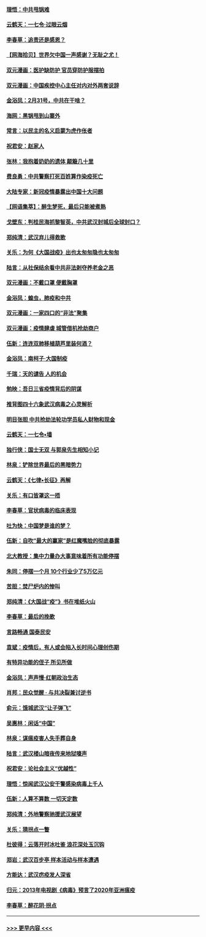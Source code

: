 #### [理悟：中共甩锅难](../pages/nsc993/n11925355.md?t=03090932) 
#### [云鹤天：一七令·过眼云烟](../pages/nsc993/n11925284.md?t=03090932) 
#### [李春草：追责还是感恩？](../pages/nsc993/n11925274.md?t=03090932) 
#### [【网海拾贝】世界欠中国一声感谢？无耻之尤！](../pages/nsc993/n11925239.md?t=03090932) 
#### [双元漫画：医护缺防护 官员穿防护服摆拍](../pages/nsc993/n11923899.md?t=03090932) 
#### [双元漫画：中国疾控中心主任对内对外两套说辞](../pages/nsc993/n11921994.md?t=03090932) 
#### [金浴凤：2月31号，中共在干啥？](../pages/nsc993/n11922706.md?t=03090932) 
#### [海网：黑锅甩到山寨外](../pages/nsc993/n11922688.md?t=03090932) 
#### [常言：以民主的名义启蒙为虎作伥者](../pages/nsc993/n11922217.md?t=03090932) 
#### [祝君安：赵家人](../pages/nsc993/n11922209.md?t=03090932) 
#### [张林：我抱着奶奶的遗体 颠簸几十里](../pages/nsc993/n11920945.md?t=03090932) 
#### [费良勇：中共警察打死百姓算作染疫死亡](../pages/nsc993/n11919264.md?t=03090932) 
#### [大陆专家：新冠疫情暴露出中国十大问题](../pages/nsc993/n11919187.md?t=03090932) 
#### [【网语集萃】：醉生梦死，最后只能被煮熟](../pages/nsc993/n11918994.md?t=03090932) 
#### [戈壁东：判桂民海抓黎智英，中共武汉封城后全球封口？](../pages/nsc993/n11917982.md?t=03090932) 
#### [郑纯清：武汉弃儿得救歌](../pages/nsc993/n11917881.md?t=03090932) 
#### [关乐：为何《大国战疫》出也太匆匆隐也太匆匆](../pages/nsc993/n11917792.md?t=03090932) 
#### [陆言：从社保结余看中共非法剥夺养老金之恶](../pages/nsc993/n11917084.md?t=03090932) 
#### [双元漫画：不戴口罩 便戴胸罩](../pages/nsc993/n11916447.md?t=03090932) 
#### [金浴凤：蝗虫，肺疫和中共](../pages/nsc993/n11916904.md?t=03090932) 
#### [双元漫画：一家四口的“非法”聚集](../pages/nsc993/n11916378.md?t=03090932) 
#### [双元漫画：疫情肆虐 城管借机抢劫商户](../pages/nsc993/n11916310.md?t=03090932) 
#### [伍新：连连双肺移植葫芦里装何酒？](../pages/nsc993/n11913667.md?t=03090932) 
#### [金浴凤：南柯子·大国制疫](../pages/nsc993/n11913657.md?t=03090932) 
#### [千瑞：天的谴告  人的机会](../pages/nsc993/n11913309.md?t=03090932) 
#### [勉映：吾日三省疫情背后的阴谋](../pages/nsc993/n11913079.md?t=03090932) 
#### [推背图四十六象武汉病毒之心灵解析](../pages/nsc993/n11911761.md?t=03090932) 
#### [明目张胆 中共抢劫法轮功学员私人财物和现金](../pages/nsc993/n11910262.md?t=03090932) 
#### [云鹤天：一七令▪墙](../pages/nsc993/n11910627.md?t=03090932) 
#### [独行侠：国士无双 与郭泉先生相知小记](../pages/nsc993/n11910613.md?t=03090932) 
#### [林泉：铲除世界最后的黑暗势力](../pages/nsc993/n11909320.md?t=03090932) 
#### [云鹤天：《七律▪长征》再解](../pages/nsc993/n11909327.md?t=03090932) 
#### [关乐：有口皆罩这一捂](../pages/nsc993/n11908393.md?t=03090932) 
#### [李春草：官状病毒的临床表现](../pages/nsc993/n11908339.md?t=03090932) 
#### [吐为快：中国梦是谁的梦？](../pages/nsc993/n11906564.md?t=03090932) 
#### [伍新：自吹“最大的赢家”是红魔嘴脸的彻底暴露](../pages/nsc993/n11906407.md?t=03090932) 
#### [北大教授：集中力量办大事意味着所有功能停摆](../pages/nsc993/n11904800.md?t=03090932) 
#### [朱同：停摆一个月 10个行业少了5万亿元](../pages/nsc993/n11904498.md?t=03090932) 
#### [苦胆：焚尸炉内的惨叫](../pages/nsc993/n11904479.md?t=03090932) 
#### [郑纯清：《大国战“疫”》书在堆纸火山](../pages/nsc993/n11904450.md?t=03090932) 
#### [李春草：最后的挽歌](../pages/nsc993/n11904441.md?t=03090932) 
#### [言路畅通 国泰民安](../pages/nsc993/n11904222.md?t=03090932) 
#### [袁斌：疫情后，有人或会陷入长时间心理创伤期](../pages/nsc993/n11901514.md?t=03090932) 
#### [有特异功能的侄子 所见所做](../pages/nsc993/n11901154.md?t=03090932) 
#### [金浴凤：声声慢‧红朝政治生态](../pages/nsc993/n11899553.md?t=03090932) 
#### [肖邦：民众觉醒 · 与共决裂兼讨逆书](../pages/nsc993/n11898435.md?t=03090932) 
#### [俞元：饿城武汉“让子弹飞”](../pages/nsc993/n11898344.md?t=03090932) 
#### [吴惠林：闲话“中国”](../pages/nsc993/n11898182.md?t=03090932) 
#### [林泉：谋瘟疫害人失手葬自身](../pages/nsc993/n11897892.md?t=03090932) 
#### [陆言：武汉楼山暗夜传来地狱嚎声](../pages/nsc993/n11897033.md?t=03090932) 
#### [祝君安：论社会主义“优越性”](../pages/nsc993/n11897005.md?t=03090932) 
#### [理悟：惊闻武汉公安干警感染病毒上千人](../pages/nsc993/n11896947.md?t=03090932) 
#### [伍新：人算不算数 一切天定数](../pages/nsc993/n11893372.md?t=03090932) 
#### [郑纯清：外地警察驰援武汉展望](../pages/nsc993/n11893115.md?t=03090932) 
#### [关乐：猜拐点一瞥](../pages/nsc993/n11893020.md?t=03090932) 
#### [杜彼得：云落开时冰吐鉴 浪花深处玉沉钩](../pages/nsc993/n11892107.md?t=03090932) 
#### [郑岩：武汉百步亭 样本活动与样本遭遇](../pages/nsc993/n11892310.md?t=03090932) 
#### [方能达：武汉疠疫发人深省](../pages/nsc993/n11891376.md?t=03090932) 
#### [归元：2013年电视剧《病毒》预言了2020年亚洲瘟疫](../pages/nsc993/n11891126.md?t=03090932) 
#### [李春草：醉花阴·拐点](../pages/nsc993/n11890567.md?t=03090932) 

----
#### [ >>> 更早内容 <<< ](../indexes/nsc993-earlier.md)
